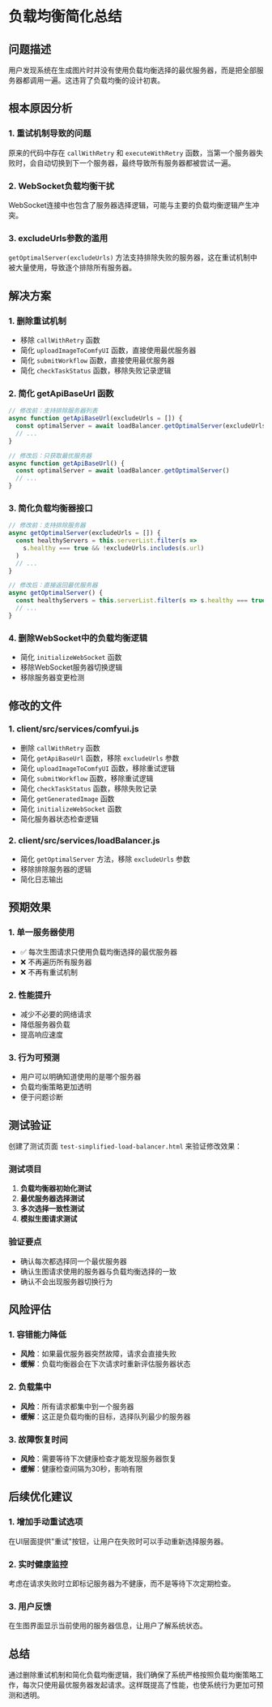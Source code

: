 # 负载均衡简化总结

## 问题描述

用户发现系统在生成图片时并没有使用负载均衡选择的最优服务器，而是把全部服务器都调用一遍。这违背了负载均衡的设计初衷。

## 根本原因分析

### 1. 重试机制导致的问题
原来的代码中存在 `callWithRetry` 和 `executeWithRetry` 函数，当第一个服务器失败时，会自动切换到下一个服务器，最终导致所有服务器都被尝试一遍。

### 2. WebSocket负载均衡干扰
WebSocket连接中也包含了服务器选择逻辑，可能与主要的负载均衡逻辑产生冲突。

### 3. excludeUrls参数的滥用
`getOptimalServer(excludeUrls)` 方法支持排除失败的服务器，这在重试机制中被大量使用，导致逐个排除所有服务器。

## 解决方案

### 1. 删除重试机制
- 移除 `callWithRetry` 函数
- 简化 `uploadImageToComfyUI` 函数，直接使用最优服务器
- 简化 `submitWorkflow` 函数，直接使用最优服务器
- 简化 `checkTaskStatus` 函数，移除失败记录逻辑

### 2. 简化 getApiBaseUrl 函数
```javascript
// 修改前：支持排除服务器列表
async function getApiBaseUrl(excludeUrls = []) {
  const optimalServer = await loadBalancer.getOptimalServer(excludeUrls)
  // ...
}

// 修改后：只获取最优服务器
async function getApiBaseUrl() {
  const optimalServer = await loadBalancer.getOptimalServer()
  // ...
}
```

### 3. 简化负载均衡器接口
```javascript
// 修改前：支持排除服务器
async getOptimalServer(excludeUrls = []) {
  const healthyServers = this.serverList.filter(s =>
    s.healthy === true && !excludeUrls.includes(s.url)
  )
  // ...
}

// 修改后：直接返回最优服务器
async getOptimalServer() {
  const healthyServers = this.serverList.filter(s => s.healthy === true)
  // ...
}
```

### 4. 删除WebSocket中的负载均衡逻辑
- 简化 `initializeWebSocket` 函数
- 移除WebSocket服务器切换逻辑
- 移除服务器变更检测

## 修改的文件

### 1. client/src/services/comfyui.js
- 删除 `callWithRetry` 函数
- 简化 `getApiBaseUrl` 函数，移除 `excludeUrls` 参数
- 简化 `uploadImageToComfyUI` 函数，移除重试逻辑
- 简化 `submitWorkflow` 函数，移除重试逻辑
- 简化 `checkTaskStatus` 函数，移除失败记录
- 简化 `getGeneratedImage` 函数
- 简化 `initializeWebSocket` 函数
- 简化服务器状态检查逻辑

### 2. client/src/services/loadBalancer.js
- 简化 `getOptimalServer` 方法，移除 `excludeUrls` 参数
- 移除排除服务器的逻辑
- 简化日志输出

## 预期效果

### 1. 单一服务器使用
- ✅ 每次生图请求只使用负载均衡选择的最优服务器
- ❌ 不再遍历所有服务器
- ❌ 不再有重试机制

### 2. 性能提升
- 减少不必要的网络请求
- 降低服务器负载
- 提高响应速度

### 3. 行为可预测
- 用户可以明确知道使用的是哪个服务器
- 负载均衡策略更加透明
- 便于问题诊断

## 测试验证

创建了测试页面 `test-simplified-load-balancer.html` 来验证修改效果：

### 测试项目
1. **负载均衡器初始化测试**
2. **最优服务器选择测试**
3. **多次选择一致性测试**
4. **模拟生图请求测试**

### 验证要点
- 确认每次都选择同一个最优服务器
- 确认生图请求使用的服务器与负载均衡选择的一致
- 确认不会出现服务器切换行为

## 风险评估

### 1. 容错能力降低
- **风险**：如果最优服务器突然故障，请求会直接失败
- **缓解**：负载均衡器会在下次请求时重新评估服务器状态

### 2. 负载集中
- **风险**：所有请求都集中到一个服务器
- **缓解**：这正是负载均衡的目标，选择队列最少的服务器

### 3. 故障恢复时间
- **风险**：需要等待下次健康检查才能发现服务器恢复
- **缓解**：健康检查间隔为30秒，影响有限

## 后续优化建议

### 1. 增加手动重试选项
在UI层面提供"重试"按钮，让用户在失败时可以手动重新选择服务器。

### 2. 实时健康监控
考虑在请求失败时立即标记服务器为不健康，而不是等待下次定期检查。

### 3. 用户反馈
在生图界面显示当前使用的服务器信息，让用户了解系统状态。

## 总结

通过删除重试机制和简化负载均衡逻辑，我们确保了系统严格按照负载均衡策略工作，每次只使用最优服务器发起请求。这样既提高了性能，也使系统行为更加可预测和透明。
